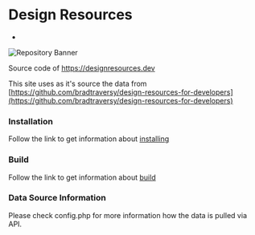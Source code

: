 # Design Resources
-
![Repository Banner](headerimage.png)

Source code of https://designresources.dev

This site uses as it's source the data from [https://github.com/bradtraversy/design-resources-for-developers](https://github.com/bradtraversy/design-resources-for-developers)
### Installation

Follow the link to get information about [installing](https://jigsaw.tighten.co/docs/installation/)


### Build

Follow the link to get information about [build](https://jigsaw.tighten.co/docs/building-and-previewing/#vue-app)

### Data Source Information

Please check config.php for more information how the data is pulled via API.



 
